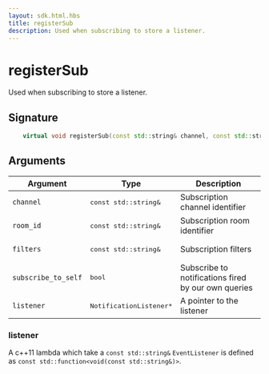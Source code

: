 ```yaml
---
layout: sdk.html.hbs
title: registerSub
description: Used when subscribing to store a listener.
---
```


# registerSub

Used when subscribing to store a listener. 

## Signature

```cpp
    virtual void registerSub(const std::string& channel, const std::string& room_id, const std::string& filters, bool subscribe_to_self, NotificationListener* listener) = 0;
```

## Arguments

| Argument   | Type                      | Description
| ---------- |---------------------------|--------------------------------------------------------------------- |
| `channel`    | <pre>const std::string&</pre>           | Subscription channel identifier
| `room_id` | <pre>const std::string&</pre>  | Subscription room identifier
| `filters` | <pre>const std::string&</pre> | Subscription filters
| `subscribe_to_self` | <pre>bool</pre> | Subscribe to notifications fired by our own queries
| `listener` | <pre>NotificationListener*</pre> | A pointer to the listener

### **listener**

A c++11 lambda which take a `const std::string&`
`EventListener` is defined as `const std::function<void(const std::string&)>`.
